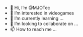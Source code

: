 - 👋 Hi, I’m @MJOTec
- 👀 I’m interested in videogames
- 🌱 I’m currently learning ...
- 💞️ I’m looking to collaborate on ...
- 📫 How to reach me ...

<!---
MJOTec/MJOTec is a ✨ special ✨ repository because its `README.md` (this file) appears on your GitHub profile.
You can click the Preview link to take a look at your changes.
--->
